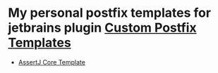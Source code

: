 # My personal postfix templates for jetbrains plugin [Custom Postfix Templates](https://plugins.jetbrains.com/plugin/9862-custom-postfix-templates)

- [AssertJ Core Template](templates/assertj-core.postfixTemplate)
